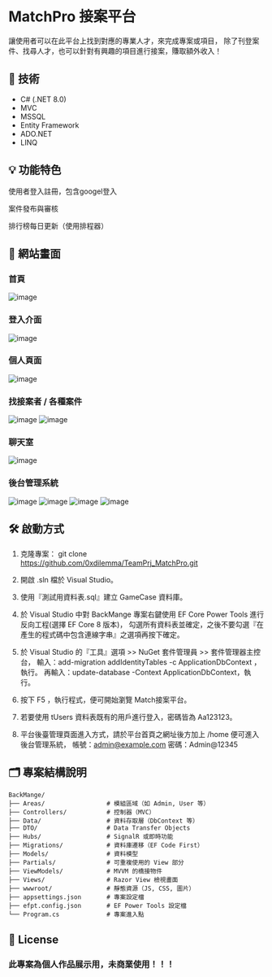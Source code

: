 # MatchPro 接案平台

讓使用者可以在此平台上找到對應的專業人才，來完成專案或項目，
除了刊登案件、找尋人才，也可以針對有興趣的項目進行接案，賺取額外收入！

## 🔧 技術
- C# (.NET 8.0)
- MVC
- MSSQL
- Entity Framework
- ADO.NET
- LINQ

## 💡 功能特色
使用者登入註冊，包含googel登入

案件發布與審核

排行榜每日更新（使用排程器）

## 📸 網站畫面
### 首頁
![image](https://github.com/user-attachments/assets/ca8c4273-9dfd-46a6-bacf-27c3e22fbf18)
### 登入介面
![image](https://github.com/user-attachments/assets/9363f8d2-0c38-4d77-b92b-9d216894a1f2)
### 個人頁面
![image](https://github.com/user-attachments/assets/465ac4c1-356d-4558-a885-403d3cc5379d)
### 找接案者 / 各種案件
![image](https://github.com/user-attachments/assets/1eb69623-6ce6-4d8d-ae5a-aad4a26383c0)
![image](https://github.com/user-attachments/assets/6887164f-e542-4a95-8f4d-3b8a8fe5abf3)
### 聊天室
![image](https://github.com/user-attachments/assets/31250b2f-31c8-434f-9860-d09d150f2bfe)
### 後台管理系統
![image](https://github.com/user-attachments/assets/edc3620e-14af-4dab-a442-58b2955b637d)
![image](https://github.com/user-attachments/assets/e0a71600-2d11-4be9-ae2e-5bcdb1bc9a91)
![image](https://github.com/user-attachments/assets/6a7b7a96-55b4-4f46-99bf-dafeb76e7486)
![image](https://github.com/user-attachments/assets/ed068c81-c439-4692-92ea-399a653793a4)




## 🛠️ 啟動方式
1. 克隆專案：
git clone https://github.com/0xdilemma/TeamPrj_MatchPro.git

2. 開啟 .sln 檔於 Visual Studio。

3. 使用『測試用資料表.sql』建立 GameCase 資料庫。
   
4. 於 Visual Studio 中對 BackMange 專案右鍵使用 EF Core Power Tools 進行反向工程(選擇 EF Core 8 版本)，
   勾選所有資料表並確定，之後不要勾選『在產生的程式碼中包含連線字串』之選項再按下確定。
   
5. 於 Visual Studio 的『工具』選項 >> NuGet 套件管理員 >> 套件管理器主控台，
   輸入：add-migration addIdentityTables -c ApplicationDbContext ，執行。
   再輸入：update-database -Context ApplicationDbContext，執行。

6. 按下 F5 ，執行程式，便可開始瀏覽 Match接案平台。
   
8. 若要使用 tUsers 資料表既有的用戶進行登入，密碼皆為 Aa123123。
   
10. 平台後臺管理頁面進入方式，請於平台首頁之網址後方加上 /home 便可進入後台管理系統，
    帳號：admin@example.com 密碼：Admin@12345

## 🗂️ 專案結構說明

```
BackMange/
├── Areas/                 # 模組區域（如 Admin, User 等）
├── Controllers/           # 控制器（MVC）
├── Data/                  # 資料存取層（DbContext 等）
├── DTO/                   # Data Transfer Objects
├── Hubs/                  # SignalR 或即時功能
├── Migrations/            # 資料庫遷移（EF Code First）
├── Models/                # 資料模型
├── Partials/              # 可重複使用的 View 部分
├── ViewModels/            # MVVM 的橋接物件
├── Views/                 # Razor View 檢視畫面
├── wwwroot/               # 靜態資源（JS, CSS, 圖片）
├── appsettings.json       # 專案設定檔
├── efpt.config.json       # EF Power Tools 設定檔
└── Program.cs             # 專案進入點
```

## 📄 License
### 此專案為個人作品展示用，未商業使用！！！
